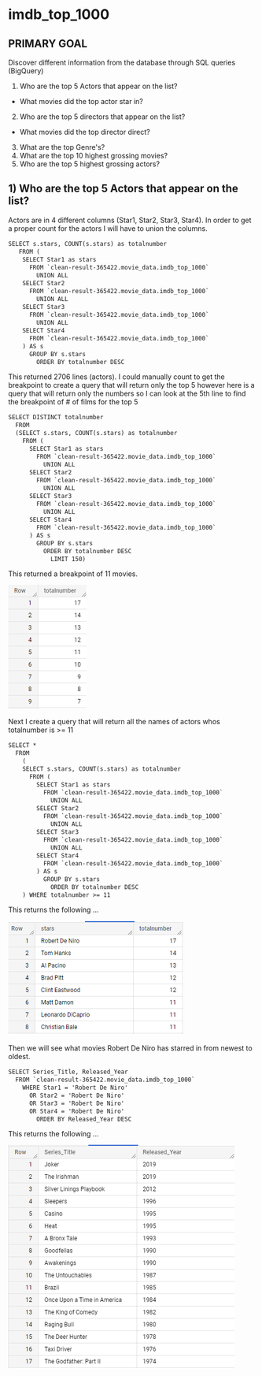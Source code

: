 # imdb_top_1000

## **PRIMARY GOAL**
Discover different information from the database through SQL queries (BigQuery)
1) Who are the top 5 Actors that appear on the list?
  - What movies did the top actor star in?
2) Who are the top 5 directors that appear on the list?
  - What movies did the top director direct?
3) What are the top Genre's?
4) What are the top 10 highest grossing movies?
5) Who are the top 5 highest grossing actors?

## **1) Who are the top 5 Actors that appear on the list?**

Actors are in 4 different columns (Star1, Star2, Star3, Star4). In order to get a proper count for the actors I will have to union the columns.

```
SELECT s.stars, COUNT(s.stars) as totalnumber
   FROM (
    SELECT Star1 as stars
      FROM `clean-result-365422.movie_data.imdb_top_1000`
        UNION ALL
    SELECT Star2
      FROM `clean-result-365422.movie_data.imdb_top_1000`
        UNION ALL
    SELECT Star3
      FROM `clean-result-365422.movie_data.imdb_top_1000`
        UNION ALL
    SELECT Star4
      FROM `clean-result-365422.movie_data.imdb_top_1000`
    ) AS s
      GROUP BY s.stars
        ORDER BY totalnumber DESC
```
This returned 2706 lines (actors). I could manually count to get the breakpoint to create a query that will return only the top 5 however here is a query that will return only the numbers so I can look at the 5th line to find the breakpoint of # of films for the top 5
```
SELECT DISTINCT totalnumber
  FROM
  (SELECT s.stars, COUNT(s.stars) as totalnumber
    FROM (
      SELECT Star1 as stars
        FROM `clean-result-365422.movie_data.imdb_top_1000`
          UNION ALL
      SELECT Star2
        FROM `clean-result-365422.movie_data.imdb_top_1000`
          UNION ALL
      SELECT Star3
        FROM `clean-result-365422.movie_data.imdb_top_1000`
          UNION ALL
      SELECT Star4
        FROM `clean-result-365422.movie_data.imdb_top_1000`
      ) AS s
        GROUP BY s.stars
          ORDER BY totalnumber DESC
            LIMIT 150)
 ```
 This returned a breakpoint of 11 movies.
 
 ![alt text](https://github.com/sambasset/imdb_top_1000/blob/main/imdb_project_1.png?raw=true)
 
Next I create a query that will return all the names of actors whos totalnumber is >= 11

```
SELECT *
  FROM
    (
    SELECT s.stars, COUNT(s.stars) as totalnumber
      FROM (
        SELECT Star1 as stars
          FROM `clean-result-365422.movie_data.imdb_top_1000`
            UNION ALL
        SELECT Star2
          FROM `clean-result-365422.movie_data.imdb_top_1000`
            UNION ALL
        SELECT Star3
          FROM `clean-result-365422.movie_data.imdb_top_1000`
            UNION ALL
        SELECT Star4
          FROM `clean-result-365422.movie_data.imdb_top_1000`
        ) AS s
          GROUP BY s.stars
            ORDER BY totalnumber DESC
    ) WHERE totalnumber >= 11
```
This returns the following ...

 ![alt text](https://github.com/sambasset/imdb_top_1000/blob/main/imdb_project_2.png?raw=true)
 
Then we will see what movies Robert De Niro has starred in from newest to oldest.

```
SELECT Series_Title, Released_Year
  FROM `clean-result-365422.movie_data.imdb_top_1000`
    WHERE Star1 = 'Robert De Niro' 
      OR Star2 = 'Robert De Niro'
      OR Star3 = 'Robert De Niro'
      OR Star4 = 'Robert De Niro'
        ORDER BY Released_Year DESC
```
This returns the following ...

 ![alt text](https://github.com/sambasset/imdb_top_1000/blob/main/imdb_project_3.png?raw=true)
